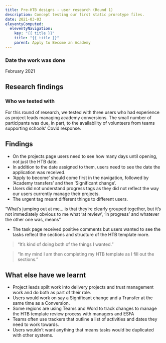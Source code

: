 ```yaml
---
title: Pre-HTB designs - user research (Round 1)
description: Concept testing our first static prorotype files.
date: 2021-03-03
eleventyComputed:
  eleventyNavigation:
    key: "{{ title }}"
    title: "{{ title }}"
    parent: Apply to Become an Academy
---
```

### Date the work was done
February 2021

## Research findings
### Who we tested with 
For this round of research, we tested with three users who had experience as project leads managing academy conversions. The small number of participants was due, in part, to the availability of volunteers from teams supporting schools’ Covid response.

## Findings
-	On the projects page users need to see how many days until opening, not just the HTB date.
-	In addition to the date assigned to them, users need to see the date the application was received.
-	‘Apply to become’ should come first in the navigation, followed by ‘Academy transfers’ and then ‘Significant change’.
-	Users did not understand progress tags as they did not reflect the way our users currently manage their projects.
-	The urgent tag meant different things to different users. 

“What’s jumping out at me… is that they’re clearly grouped together, but it’s not immediately obvious to me what ‘at review’, ‘in progress’ and whatever the other one was, means”

- The task page received positive comments but users wanted to see the tasks reflect the sections and structure of the HTB template more.

> “It’s kind of doing both of the things I wanted.”

> “In my mind I am then completing my HTB template as I fill out the sections.”


## What else have we learnt

-	Project leads spilt work into delivery projects and trust management work and do both as part of their role. 
-	Users would work on say a Significant change and a Transfer at the same time as a Conversion.
-	Some regions are using Teams and Word to track changes to manage the HTB template review process with managers and ESFA
-	Teams often use trackers that outline a list of activities and dates they need to work towards.
-	Users wouldn’t want anything that means tasks would be duplicated with other systems.

